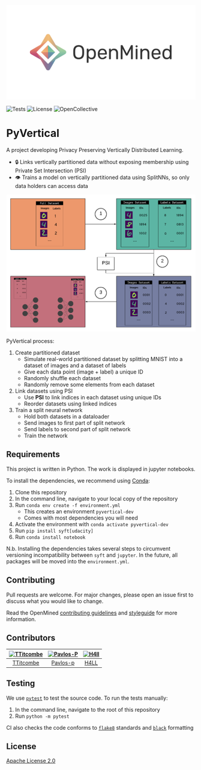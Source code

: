 ![om-logo](https://github.com/OpenMined/design-assets/blob/master/logos/OM/horizontal-primary-trans.png)

![Tests](https://github.com/OpenMined/PyVertical/workflows/Tests/badge.svg?branch=master)
![License](https://img.shields.io/github/license/OpenMined/PyVertical)
![OpenCollective](https://img.shields.io/opencollective/all/openmined)

# PyVertical

A project developing Privacy Preserving Vertically Distributed Learning.

- :lock: Links vertically partitioned data
         without exposing membership
         using Private Set Intersection (PSI)
- :eye: Trains a model on vertically partitioned data
        using SplitNNs,
        so only data holders can access data


![PyVertical diagram](./images/diagram_white_background.png)

PyVertical process:
1. Create partitioned dataset
    - Simulate real-world partitioned dataset by splitting MNIST into a dataset of images and a dataset of labels
    - Give each data point (image + label) a unique ID
    - Randomly shuffle each dataset
    - Randomly remove some elements from each dataset
1. Link datasets using PSI
    - Use **PSI** to link indices in each dataset using unique IDs
    - Reorder datasets using linked indices
1. Train a split neural network
    - Hold both datasets in a dataloader
    - Send images to first part of split network
    - Send labels to second part of split network
    - Train the network

## Requirements
This project is written in Python.
The work is displayed in jupyter notebooks.

To install the dependencies,
we recommend using [Conda]:
1. Clone this repository
1. In the command line, navigate to your local copy of the repository
1. Run `conda env create -f environment.yml`
    - This creates an environment `pyvertical-dev`
    - Comes with most dependencies you will need
1. Activate the environment with `conda activate pyvertical-dev`
1. Run `pip install syft[udacity]`
1. Run `conda install notebook`

N.b. Installing the dependencies takes several steps to circumvent versioning incompatibility between
`syft` and `jupyter`.
In the future,
all packages will be moved into the `environment.yml`.

## Contributing
Pull requests are welcome.
For major changes,
please open an issue first to discuss what you would like to change.

Read the OpenMined
[contributing guidelines](https://github.com/OpenMined/.github/blob/master/CONTRIBUTING.md)
and [styleguide](https://github.com/OpenMined/.github/blob/master/STYLEGUIDE.md)
for more information.

## Contributors
|  [![TTitcombe](https://github.com/TTitcombe.png?size=150)][ttitcombe] | [![Pavlos-P](https://github.com/pavlos-p.png?size=150)][pavlos-p]  | [![H4ll](https://github.com/h4ll.png?size=150)][h4ll]
| :--:|:--: |:--:|
|  [TTitcombe] | [Pavlos-p]  | [H4LL]

## Testing
We use [`pytest`][pytest] to test the source code.
To run the tests manually:
1. In the command line, navigate to the root of this repository
1. Run `python -m pytest`

CI also checks the code conforms to [`flake8`][flake8] standards
and [`black`][black] formatting

## License
[Apache License 2.0](https://choosealicense.com/licenses/apache-2.0/)

[black]: https://black.readthedocs.io/en/stable/
[conda]: https://docs.conda.io/en/latest/
[flake8]: https://flake8.pycqa.org/en/latest/index.html#quickstart
[pytest]: https://docs.pytest.org/en/latest/contents.html

[ttitcombe]: https://github.com/ttitcombe
[pavlos-p]: https://github.com/pavlos-p
[h4ll]: https://github.com/h4ll